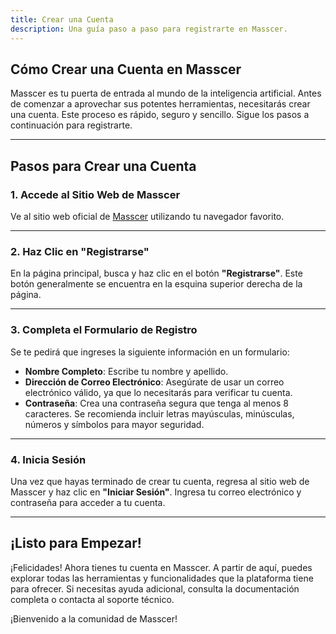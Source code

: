 ```yaml
---
title: Crear una Cuenta
description: Una guía paso a paso para registrarte en Masscer.
---
```


## Cómo Crear una Cuenta en Masscer

Masscer es tu puerta de entrada al mundo de la inteligencia artificial. Antes de comenzar a aprovechar sus potentes herramientas, necesitarás crear una cuenta. Este proceso es rápido, seguro y sencillo. Sigue los pasos a continuación para registrarte.

---

## Pasos para Crear una Cuenta

### 1. Accede al Sitio Web de Masscer
Ve al sitio web oficial de <a href="https://masscer-ai.ngrok.app/" target="_blank">Masscer</a> utilizando tu navegador favorito.

---


### 2. Haz Clic en "Registrarse"
En la página principal, busca y haz clic en el botón **"Registrarse"**. Este botón generalmente se encuentra en la esquina superior derecha de la página.

---

### 3. Completa el Formulario de Registro
Se te pedirá que ingreses la siguiente información en un formulario:

- **Nombre Completo**: Escribe tu nombre y apellido.
- **Dirección de Correo Electrónico**: Asegúrate de usar un correo electrónico válido, ya que lo necesitarás para verificar tu cuenta.
- **Contraseña**: Crea una contraseña segura que tenga al menos 8 caracteres. Se recomienda incluir letras mayúsculas, minúsculas, números y símbolos para mayor seguridad.

---
<!-- 
### 4. Revisa y Acepta los Términos y Condiciones
Antes de continuar, lee los **Términos y Condiciones** y la **Política de Privacidad** de Masscer. Marca la casilla de verificación para confirmar que estás de acuerdo.

--- -->

<!-- ### 5. Verifica tu Correo Electrónico
Después de enviar el formulario, recibirás un correo electrónico de confirmación en la dirección que proporcionaste. 

1. Abre tu bandeja de entrada.
2. Busca un correo de Masscer con el asunto **"Verifica tu cuenta"**.
3. Haz clic en el enlace de verificación proporcionado en el correo. Esto confirmará tu cuenta y te permitirá iniciar sesión.

> **Nota:** Si no encuentras el correo en tu bandeja de entrada, revisa tu carpeta de spam o correo no deseado. -->

<!-- --- -->

### 4. Inicia Sesión
Una vez que hayas terminado de crear tu cuenta, regresa al sitio web de Masscer y haz clic en **"Iniciar Sesión"**. Ingresa tu correo electrónico y contraseña para acceder a tu cuenta.

---

<!-- ## Solución de Problemas Comunes

Si encuentras problemas durante el proceso de registro, aquí tienes algunas soluciones rápidas:

- **No recibiste el correo de verificación**: Asegúrate de que escribiste la dirección de correo correctamente. También revisa tu carpeta de spam o correo no deseado. Si el problema persiste, intenta reenviar el correo desde la página de registro.
- **Contraseña no válida**: Verifica que tu contraseña cumpla con los requisitos mínimos (al menos 8 caracteres, incluyendo letras y números).
- **Error al enviar el formulario**: Asegúrate de que todos los campos del formulario estén completos y no contengan errores tipográficos. -->

<!-- --- -->

## ¡Listo para Empezar!

¡Felicidades! Ahora tienes tu cuenta en Masscer. A partir de aquí, puedes explorar todas las herramientas y funcionalidades que la plataforma tiene para ofrecer. Si necesitas ayuda adicional, consulta la documentación completa o contacta al soporte técnico.

¡Bienvenido a la comunidad de Masscer!

